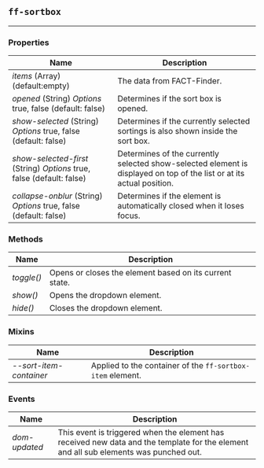 ## `ff-sortbox`
___
### Properties
| Name | Description |
| ---- | ----------- |
|*items* (Array) (default:empty)|The data from FACT-Finder.|
|*opened* (String) *Options* true, false (default: false)| Determines if the sort box is opened.|
|*show-selected* (String) *Options* true, false (default: false)|Determines if the currently selected sortings is also shown inside the sort box.|
|*show-selected-first* (String) *Options* true, false (default: false)| Determines of the currently selected show-selected element is displayed on top of the list or at its actual position.|
|*collapse-onblur* (String) *Options* true, false (default: false)| Determines if the element is automatically closed when it loses focus.|

### Methods
| Name | Description |
| ---- | ----------- |
|*toggle()*| Opens or closes the element based on its current state.|
|*show()*| Opens the dropdown element.|
|*hide()*|  Closes the dropdown element.|

### Mixins
| Name | Description |
| ---- | ----------- |
|*--sort-item-container*|  Applied to the container of the `ff-sortbox-item` element.|

### Events
| Name | Description |
| ---- | ----------- |
|*dom-updated* |  This event is triggered when the element has received new data and the template for the element and all sub elements was punched out.|


